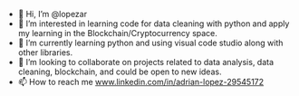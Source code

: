 - 👋 Hi, I’m @lopezar
- 👀 I’m interested in learning code for data cleaning with python and apply my learning in the Blockchain/Cryptocurrency space.
- 🌱 I’m currently learning python and using visual code studio along with other libraries.
- 💞️ I’m looking to collaborate on projects related to data analysis, data cleaning, blockchain, and could be open to new ideas.
- 📫 How to reach me www.linkedin.com/in/adrian-lopez-29545172


<!---
lopezar/lopezar is a ✨ special ✨ repository because its `README.md` (this file) appears on your GitHub profile.
You can click the Preview link to take a look at your changes.
--->
